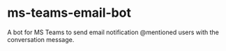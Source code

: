 # ms-teams-email-bot
A bot for MS Teams to send email notification @mentioned users with the conversation message.
